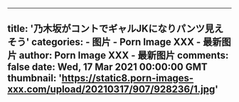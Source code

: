 
---
title: '乃木坂がコントでギャルJKになりパンツ見えそう'
categories: 
    - 图片
    - Porn Image XXX - 最新图片
author: Porn Image XXX - 最新图片
comments: false
date: Wed, 17 Mar 2021 00:00:00 GMT
thumbnail: 'https://static8.porn-images-xxx.com/upload/20210317/907/928236/1.jpg'
---

<div>   
<img src="https://static8.porn-images-xxx.com/upload/20210317/907/928236/1.jpg" referrerpolicy="no-referrer" alt> <img src="https://static8.porn-images-xxx.com/upload/20210317/907/928236/2.jpg" referrerpolicy="no-referrer" alt> <img src="https://static8.porn-images-xxx.com/upload/20210317/907/928236/3.jpg" referrerpolicy="no-referrer" alt> <img src="https://static8.porn-images-xxx.com/upload/20210317/907/928236/4.jpg" referrerpolicy="no-referrer" alt> <img src="https://static8.porn-images-xxx.com/upload/20210317/907/928236/5.jpg" referrerpolicy="no-referrer" alt> <img src="https://static8.porn-images-xxx.com/upload/20210317/907/928236/6.jpg" referrerpolicy="no-referrer" alt> <img src="https://static8.porn-images-xxx.com/upload/20210317/907/928236/7.jpg" referrerpolicy="no-referrer" alt> <img src="https://static8.porn-images-xxx.com/upload/20210317/907/928236/8.jpg" referrerpolicy="no-referrer" alt> <img src="https://static8.porn-images-xxx.com/upload/20210317/907/928236/9.jpg" referrerpolicy="no-referrer" alt> <img src="https://static8.porn-images-xxx.com/upload/20210317/907/928236/10.jpg" referrerpolicy="no-referrer" alt> <img src="https://static8.porn-images-xxx.com/upload/20210317/907/928236/11.jpg" referrerpolicy="no-referrer" alt> <img src="https://static8.porn-images-xxx.com/upload/20210317/907/928236/12.jpg" referrerpolicy="no-referrer" alt> <img src="https://static8.porn-images-xxx.com/upload/20210317/907/928236/13.jpg" referrerpolicy="no-referrer" alt> <img src="https://static8.porn-images-xxx.com/upload/20210317/907/928236/14.jpg" referrerpolicy="no-referrer" alt> <img src="https://static8.porn-images-xxx.com/upload/20210317/907/928236/15.jpg" referrerpolicy="no-referrer" alt> <img src="https://static8.porn-images-xxx.com/upload/20210317/907/928236/16.jpg" referrerpolicy="no-referrer" alt> <img src="https://static8.porn-images-xxx.com/upload/20210317/907/928236/17.jpg" referrerpolicy="no-referrer" alt> <img src="https://static8.porn-images-xxx.com/upload/20210317/907/928236/18.jpg" referrerpolicy="no-referrer" alt> <img src="https://static8.porn-images-xxx.com/upload/20210317/907/928236/19.jpg" referrerpolicy="no-referrer" alt> <img src="https://static8.porn-images-xxx.com/upload/20210317/907/928236/20.jpg" referrerpolicy="no-referrer" alt> <img src="https://static8.porn-images-xxx.com/upload/20210317/907/928236/21.jpg" referrerpolicy="no-referrer" alt> <img src="https://static8.porn-images-xxx.com/upload/20210317/907/928236/22.jpg" referrerpolicy="no-referrer" alt> <img src="https://static8.porn-images-xxx.com/upload/20210317/907/928236/23.jpg" referrerpolicy="no-referrer" alt> <img src="https://static8.porn-images-xxx.com/upload/20210317/907/928236/24.jpg" referrerpolicy="no-referrer" alt> <img src="https://static8.porn-images-xxx.com/upload/20210317/907/928236/25.jpg" referrerpolicy="no-referrer" alt> <img src="https://static8.porn-images-xxx.com/upload/20210317/907/928236/26.jpg" referrerpolicy="no-referrer" alt> <img src="https://static8.porn-images-xxx.com/upload/20210317/907/928236/27.jpg" referrerpolicy="no-referrer" alt> <img src="https://static8.porn-images-xxx.com/upload/20210317/907/928236/28.jpg" referrerpolicy="no-referrer" alt> <img src="https://static8.porn-images-xxx.com/upload/20210317/907/928236/29.jpg" referrerpolicy="no-referrer" alt> <img src="https://static8.porn-images-xxx.com/upload/20210317/907/928236/30.jpg" referrerpolicy="no-referrer" alt> <img src="https://static8.porn-images-xxx.com/upload/20210317/907/928236/31.jpg" referrerpolicy="no-referrer" alt> <img src="https://static8.porn-images-xxx.com/upload/20210317/907/928236/32.jpg" referrerpolicy="no-referrer" alt> <img src="https://static8.porn-images-xxx.com/upload/20210317/907/928236/33.jpg" referrerpolicy="no-referrer" alt> <img src="https://static8.porn-images-xxx.com/upload/20210317/907/928236/34.jpg" referrerpolicy="no-referrer" alt>  
</div>
            